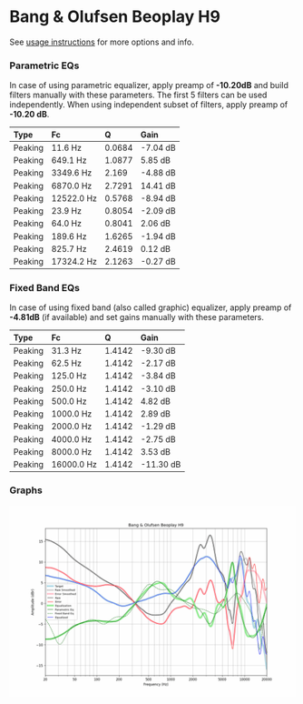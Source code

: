 # Bang & Olufsen Beoplay H9
See [usage instructions](https://github.com/jaakkopasanen/AutoEq#usage) for more options and info.

### Parametric EQs
In case of using parametric equalizer, apply preamp of **-10.20dB** and build filters manually
with these parameters. The first 5 filters can be used independently.
When using independent subset of filters, apply preamp of **-10.20 dB**.

| Type    | Fc         |      Q | Gain     |
|:--------|:-----------|:-------|:---------|
| Peaking | 11.6 Hz    | 0.0684 | -7.04 dB |
| Peaking | 649.1 Hz   | 1.0877 | 5.85 dB  |
| Peaking | 3349.6 Hz  | 2.169  | -4.88 dB |
| Peaking | 6870.0 Hz  | 2.7291 | 14.41 dB |
| Peaking | 12522.0 Hz | 0.5768 | -8.94 dB |
| Peaking | 23.9 Hz    | 0.8054 | -2.09 dB |
| Peaking | 64.0 Hz    | 0.8041 | 2.06 dB  |
| Peaking | 189.6 Hz   | 1.6265 | -1.94 dB |
| Peaking | 825.7 Hz   | 2.4619 | 0.12 dB  |
| Peaking | 17324.2 Hz | 2.1263 | -0.27 dB |

### Fixed Band EQs
In case of using fixed band (also called graphic) equalizer, apply preamp of **-4.81dB**
(if available) and set gains manually with these parameters.

| Type    | Fc         |      Q | Gain      |
|:--------|:-----------|:-------|:----------|
| Peaking | 31.3 Hz    | 1.4142 | -9.30 dB  |
| Peaking | 62.5 Hz    | 1.4142 | -2.17 dB  |
| Peaking | 125.0 Hz   | 1.4142 | -3.84 dB  |
| Peaking | 250.0 Hz   | 1.4142 | -3.10 dB  |
| Peaking | 500.0 Hz   | 1.4142 | 4.82 dB   |
| Peaking | 1000.0 Hz  | 1.4142 | 2.89 dB   |
| Peaking | 2000.0 Hz  | 1.4142 | -1.29 dB  |
| Peaking | 4000.0 Hz  | 1.4142 | -2.75 dB  |
| Peaking | 8000.0 Hz  | 1.4142 | 3.53 dB   |
| Peaking | 16000.0 Hz | 1.4142 | -11.30 dB |

### Graphs
![](./Bang%20&%20Olufsen%20Beoplay%20H9.png)